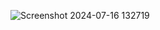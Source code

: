 ![Screenshot 2024-07-16 132719](https://github.com/user-attachments/assets/c2584670-c0aa-4524-a42f-40b16dfc33df)
